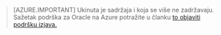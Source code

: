 > [AZURE.IMPORTANT]  Ukinuta je sadržaja i koja se više ne zadržavaju.  Sažetak podrška za Oracle na Azure potražite u članku [to objaviti podršku izjava.](http://www.oracle.com/technetwork/topics/cloud/faq-1963009.html#support)